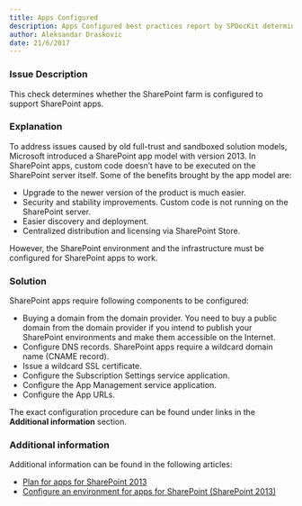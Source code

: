 ```yaml
---
title: Apps Configured
description: Apps Configured best practices report by SPDocKit determines whether the SharePoint farm is configured to support SharePoint apps.
author: Aleksandar Draskovic
date: 21/6/2017
---
```

### Issue Description
This check determines whether the SharePoint farm is configured to support SharePoint apps.
### Explanation
To address issues caused by old full-trust and sandboxed solution models, Microsoft introduced a SharePoint app model with version 2013. In SharePoint apps, custom code doesn’t have to be executed on the SharePoint server itself. Some of the benefits brought by the app model are:
* Upgrade to the newer version of the product is much easier.
* Security and stability improvements. Custom code is not running on the SharePoint server.
* Easier discovery and deployment.
* Centralized distribution and licensing via SharePoint Store.

However, the SharePoint environment and the infrastructure must be configured for SharePoint apps to work.
### Solution
SharePoint apps require following components to be configured:

* Buying a domain from the domain provider. You need to buy a public domain from the domain provider if you intend to publish your SharePoint environments and make them accessible on the Internet.
* Configure DNS records. SharePoint apps require a wildcard domain name (CNAME record).
* Issue a wildcard SSL certificate.
* Configure the Subscription Settings service application.
* Configure the App Management service application.
* Configure the App URLs.

The exact configuration procedure can be found under links in the **Additional information** section.
### Additional information 
Additional information can be found in the following articles:
* [Plan for apps for SharePoint 2013](https://technet.microsoft.com/en-us/library/fp161237.aspx)
* [Configure an environment for apps for SharePoint (SharePoint 2013)](https://technet.microsoft.com/en-us/library/fp161236.aspx)